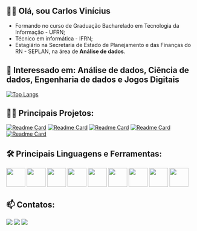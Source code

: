 ## 		:man_student: Olá, sou Carlos Vinícius
 - Formando no curso de Graduação Bacharelado em Tecnologia da Informação - UFRN;
 - Técnico em informática - IFRN; 
 - Estagiário na Secretaria de Estado de Planejamento e das Finanças do RN - SEPLAN, na área de **Análise de dados**.


## 📑 Interessado em: Análise de dados, Ciência de dados, Engenharia de dados e Jogos Digitais


[![Top Langs](https://github-readme-stats.vercel.app/api/top-langs/?username=Carlos1999&layout=compact&theme=tokyonight)](https://github.com/anuraghazra/github-readme-stats)


## 👨‍💻 Principais Projetos:
[![Readme Card](https://github-readme-stats.vercel.app/api/pin/?username=Carlos1999&repo=Network_Analysis_Spotify_Playlists&theme=tokyonight)](https://github.com/Carlos1999/Network_Analysis_Spotify_Playlists)
[![Readme Card](https://github-readme-stats.vercel.app/api/pin/?username=Carlos1999&repo=Bot_Whats_Relatorios_e_Notificacoes&theme=tokyonight)](https://github.com/Carlos1999/Bot_Whats_Relatorios_e_Notificacoes)
[![Readme Card](https://github-readme-stats.vercel.app/api/pin/?username=Carlos1999&repo=Network_Analysis_Malha_Aerea_Brasileira&theme=tokyonight)](https://github.com/Carlos1999/Network_Analysis_Malha_Aerea_Brasileira)
[![Readme Card](https://github-readme-stats.vercel.app/api/pin/?username=Carlos1999&repo=Jogo-Plataforme-Godot&theme=tokyonight)](https://github.com/Carlos1999/Jogo-Plataforme-Godot)
[![Readme Card](https://github-readme-stats.vercel.app/api/pin/?username=Carlos1999&repo=Face_Recognition_Project&theme=tokyonight)](https://github.com/Carlos1999/Face_Recognition_Project)




## 🛠️ Principais Linguagens e Ferramentas:
<div>
 <img height= "50em" src="https://cdn.jsdelivr.net/gh/devicons/devicon/icons/python/python-original.svg" />
 <img height= "50em" src="https://cdn.jsdelivr.net/gh/devicons/devicon/icons/jupyter/jupyter-original-wordmark.svg" />
 <img height= "50em" src="https://cdn.jsdelivr.net/gh/devicons/devicon/icons/pandas/pandas-original.svg" />
 <img height= "50em" src="https://cdn.jsdelivr.net/gh/devicons/devicon/icons/numpy/numpy-original.svg" />
 <img height= "50em" src="https://cdn.jsdelivr.net/gh/devicons/devicon/icons/html5/html5-plain.svg" />
 <img height= "50em" src="https://cdn.jsdelivr.net/gh/devicons/devicon/icons/godot/godot-original.svg" />
 <img height= "50em" src="https://cdn.jsdelivr.net/gh/devicons/devicon/icons/vscode/vscode-original.svg" />
 <img height= "50em" src="https://cdn.jsdelivr.net/gh/devicons/devicon/icons/postgresql/postgresql-plain.svg" />
 <img height= "50em" src="https://cdn.jsdelivr.net/gh/devicons/devicon/icons/unity/unity-original.svg" />
 </div> 


## 📫 Contatos:

<div> 
  <a href="https://www.instagram.com/carlosvinicius208/" target="_blank"><img src="https://img.shields.io/badge/-Instagram-%23E4405F?style=for-the-badge&logo=instagram&logoColor=white" target="_blank"></a>
  <a href = "mailto:cvcsantos14@gmail.com"><img src="https://img.shields.io/badge/-Gmail-%23333?style=for-the-badge&logo=gmail&logoColor=white" target="_blank"></a>
  <a href="https://www.linkedin.com/in/carlosv2s" target="_blank"><img src="https://img.shields.io/badge/-LinkedIn-%230077B5?style=for-the-badge&logo=linkedin&logoColor=white" target="_blank"></a> 

 
</div>


